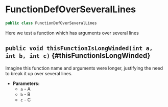 # FunctionDefOverSeveralLines

```java
public class FunctionDefOverSeveralLines
```

Here we test a function which has arguments over several lines

## `public void thisFunctionIsLongWinded(int a, int b, int c)` {#thisFunctionIsLongWinded}

Imagine this function name and arguments were longer, justifying the 
need to break it up over several lines.

* **Parameters:**
	* `a` - A
	* `b` - B
	* `c` - C

